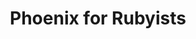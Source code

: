 ---
layout: workshop
title: Phoenix for Rubyists
permalink: "/trainings/2017-01-17-phoenix-for-rubyists"
category: Back End Development
description: Phoenix Framework draws heavily upon important foundations in the opinionated
  web frameworks that came before it, like Ruby on Rails.
image: "/images/trainings/2017-01-17-phoenix-for-rubyists.png"
stages:
- title: The First Sip
  description: Before we jump right into the framework, we need to at least know the
    basics of the programming language we're working with.
  duration: 80
  agenda_items:
  - title: Welcome & Getting Started
    description: We'll go over our agenda, and set our sights on some goals for the
      day.
    item_type: lecture
    start_time: '9:00'
    duration: 15
  - title: Origins, Foundations & Core Principles
    description: Elixir is unique, in that it provides us the fantastic ergonomics
      of a modern programming language, while standing on the solid and battle-tested
      foundation of the Erlang ecosystem.
    item_type: lecture
    start_time: '9:15'
    duration: 20
  - title: Interactive Elixir
    description: |
      Elixir's interactive shell (IEx) is one of the most powerful tools in your toolbox. We'll outline some of the most useful features for beginners, including
      - Running scripts
      - Getting metadata about a value
      - Accessing embedded documentation
      - Inspecting the state of a particular process
    item_type: lecture
    start_time: '9:45'
    duration: 15
  - title: IO & Files
    description: As with most programming languages, it's useful to know how to interact
      with files and humans. We'll take care of this early on, and notice a few things
      that foreshadow some interesting aspects of Elixir's concurrency model.
    item_type: lecture
    start_time: '10:15'
    duration: 30
- title: Types, Operators & Control Flow
  description: One must crawl before one walks, and it all starts with basic types
    and procedural logic. Even if you're experienced in a wide range of programming
    languages, there's going to be a lot of stuff -- even at this basic level -- that
    may change the way you look at writing code forever.
  duration: 360
  agenda_items:
  - title: Math & Strings
    description: "There's no getting away from these kinds of things. Eventually you're
      going to need to work with numbers and text, so we'll start with a crash course
      in some core APIs (including a dip in the erlang pool) that will make life easy.
      \n\nThere's a lot of capability here, but we'll stay close to the commonly-useful
      and pragmatic path."
    item_type: lecture
    start_time: '10:45'
    duration: 30
  - title: 'EXERCISE: Projectile Motion'
    description: We'll create a simple program that calculates and object's projectile
      motion, given a launch angle and initial velocity
    item_type: exercise
    start_time: '11:15'
    duration: 30
  - title: 'EXERCISE: String Acrobatics'
    description: We've got a bunch of functions that do various things to strings,
      but our tests are failing.
    item_type: exercise
    start_time: '11:45'
    duration: 25
  - title: Functions
    description: 'It stands to reason that functions are really important in a functional
      programming language. We''ll build and work with named an anonymous functions,
      combine functions together to form pipelines, and even map out some higher-order
      functions of our own.

'
    item_type: lecture
    start_time: '12:10'
    duration: 35
  - title: Lunch
    description: Break for Lunch
    item_type: break
    start_time: '12:45'
    duration: 45
  - title: Tuples and Lists
    description: 'Often times we find ourselves needing to work with several objects
      in a "collection", and will need to choose between Elixir''s **List** and **Tuple**
      types. We''ll compare and contrast tuples and lists, and write a few programs
      highlighting the benefits of each

'
    item_type: lecture
    start_time: '13:30'
    duration: 30
  - title: Associative Data Structures
    description: 'We have two main associative data structures in Elixir: **keyword
      lists** and **maps**. Let''s learn more about them!'
    item_type: lecture
    start_time: '14:00'
    duration: 30
  - title: 'EXERCISE: Building up a List'
    description: Assembling a bunch of items in a list is really fast, as long as
      we do it in a way that doesn't involve moving existing items around in memory.
      We'll write two programs, one which assembles a bunch of dictionary words into
      a tuple, and another that uses a list instead.
    item_type: exercise
    start_time: '14:30'
    duration: 30
  - title: Pattern Matching & Guards
    description: This modern language feature allows destructed assignment, and is
      often used in order to define several variants of a function, each to handle
      a specific scenario. This application of pattern matching reduces what would
      otherwise be a lot of internal function complexity by huge amounts.
    item_type: lecture
    start_time: '15:00'
    duration: 30
  - title: 'EXERCISE: Function Refactoring'
    description: We've got an elixir module that involves some code that could benefit
      from some pattern matching magic. Refactor the monolith function so all use
      of if/else are replaced by creating new functions oriented toward handling that
      specific pattern of arguments.
    item_type: exercise
    start_time: '15:30'
    duration: 30
  - title: Conditionals & Guards
    description: It's unusual to use if/else in Elixir, because we have some far more
      powerful approaches to deciding among different branches of code to use. We'll
      look at the `case` control flow structure, where pattern matching really starts
      to shine. We'll also take a look at how **guards** can be added to `case`  clauses
      (and other control flow structures) to form even more specific and targeted
      patterns.
    item_type: lecture
    start_time: '16:00'
    duration: 30
  - title: 'EXERCISE: More Refactoring'
    description: We'll refactor some more code to leverage the power of pattern matching
      and functional control flow tools.
    item_type: exercise
    start_time: '16:30'
    duration: 30
  - title: Wrap Up
    description: Wrap up for the day
    item_type: lecture
    start_time: '17:00'
    duration: 15
- title: Writing Modular Programs
  description: Elixirs module system allows us to define layers of related functions.
    In this part of the course, we'll explore the concepts of modules, and the ability
    to reference code in one module from another.
  duration: 90
  agenda_items:
  - title: Modules & Three Important Directives
    description: Modules are just a group of several functions, some of which may
      be private and some of which may be public. Modules give us the ability to define
      named functions using the `def` macro, which offer a few other features that
      were unavailable in the world of anonymous functions
    item_type: lecture
    start_time: '9:00'
    duration: 15
  - title: 'EXERCISE: Mission Control'
    description: 'We''ve got a set of tests for a couple of Elixir modules that are
      used to control a space ship. Alter the code to make the unit tests pass, and
      ensure that you''ve kept as much of each module''s internal functionality private
      as possible.

'
    item_type: exercise
    start_time: '9:15'
    duration: 20
  - title: Basic Metaprogramming
    description: 'While the `use` macro is not strictly a directive, it''s of particular
      importance when considering "mixins" for common functionaliy across multiple
      modules.

'
    item_type: lecture
    start_time: '9:35'
    duration: 25
  - title: 'EXERCISE: Extending a module'
    description: 'The `use` macro can essentially be used to decorate a module with
      some code from another '
    item_type: exercise
    start_time: '10:00'
    duration: 30
- title: Working With Data Structures
  description: 'Earlier we outlined and worked with several different types of data
    structures. Let''s take a closer look at some ways

'
  duration: 135
  agenda_items:
  - title: 'EXERCISE: Map, Filter, Reduce'
    description: We have a program that starts with a list of objects read from a
      file. Using the built-in functions available in the `Enum` and `Map` modules,
      filter out "inactive" items (objects where the "active" attribute is not `true`),
      and then log a list of object names to the console.
    item_type: exercise
    start_time: '10:30'
    duration: 30
  - title: Taming List Enumeration with Comprehensions
    description: Often we find ourselves looping over something enumerable, mapping
      values into another list, and potentially filtering out some unwanted items.
      **Comprehensions use a generator and a filter** to provide some excellent syntactic
      sugar for this kind of task.
    item_type: lecture
    start_time: '11:00'
    duration: 30
  - title: 'EXERCISE: Comprehensions'
    description: Take another pass at the previous exercise, and use a comprehension
      to devise a concise solution.
    item_type: exercise
    start_time: '11:30'
    duration: 30
  - title: Lunch
    description: Break for Lunch
    item_type: break
    start_time: '12:00'
    duration: 45
- title: Request, Response
  description: A Phoenix app can basically be boiled down to a function that receives
    a HTTP request, and returns a response. We'll begin with this premise, and start
    to understand the important parts involved in this process.
  duration: 195
  agenda_items:
  - title: Endpoint & Routing
    description: "**Requests enter your app through an Endpoint**, and your app usually
      will have only one. We'll look at this chain of **Elixir Plugs**, which ends
      at the Router, the module ultimately responsible for delegating request-handling
      to an appropriate Controller."
    item_type: lecture
    start_time: '12:45'
    duration: 25
  - title: Plugs & Pipelines
    description: |-
      Plugs are at the core of Phoenix, and they're a relatively simple and approachable concept: things that accept a connection as an argument, and return a slightly-modified connection.

      Chain a few plugs together, and it's easy to see how basic building blocks start to assemble into a complete application.
    item_type: lecture
    start_time: '13:10'
    duration: 30
  - title: 'EXERCISE: Routing to the Pages controller'
    description: Add a new page to your app, following the existing example set up
      in your PageController
    item_type: exercise
    start_time: '13:40'
    duration: 20
  - title: 'EXERCISE: Hating on a Content-Type'
    description: 'Build a Plug that interrupts the pipeline (returning a HTTP error
      for an incoming request) if we ever request a SOAP XML document (`Content-Type:
      application/soap+xml`)'
    item_type: exercise
    start_time: '14:00'
    duration: 30
  - title: The Controller Responds
    description: 'Now that we understand how to leverage Phoenix''s routing layer,
      let''s take a closer look at Controllers: the modules ultimately responsible
      for responding to a request.'
    item_type: lecture
    start_time: '14:30'
    duration: 30
  - title: Views & Templates
    description: "In a welcome contrast to other web frameworks, Phoenix's view layer
      is exceedingly easy to understand and use. \n\nJudging by how easy it is to
      keep views simple, performant, and easy to manage, It's clear that the hard-learned
      lessons from older frameworks have paid off."
    item_type: lecture
    start_time: '15:00'
    duration: 30
  - title: 'EXERCISE: Assigns & Functional Views'
    description: 'We''ll pass some data from the Phoenix controller layer to the view
      layer, and leverage view functions to do some light formatting & massaging. '
    item_type: exercise
    start_time: '15:30'
    duration: 30
- title: Testing
  description: "Testing ergonomics is perhaps the most impactful factor in determining
    whether writing tests is an enjoyable part of day-to-day development, or an annoying
    slog that's neglected until problems arise. \n\nIn this area, Phoenix does not
    disappoint. We'll focus on several useful patterns for unit and acceptance testing,
    with the aim of making tests quick, easy, maintainable and intuitive. "
  duration: 60
  agenda_items:
  - title: Controller and View Tests
    description: Sometimes we use Phoenix to render HTML, so we'll look at how we
      can verify that both our controller and view layers (individually) are doing
      their job.
    item_type: lecture
    start_time: '16:00'
    duration: 30
  - title: JSON API Tests
    description: Often we use Phoenix Controllers to render JSON. We'll explore some
      built-in helpers that are well-suited for helping us write tests verifying that
      the JSON contains what we expect, and touch on a few libraries that make this
      even easier!
    item_type: lecture
    start_time: '16:30'
    duration: 30
- title: Managing Data
  description: |-
    Data is an integral part of virtually any web application, and a great persistence library make a huge difference in performance and maintainability.

    Thankfully, the Elixir ecosystem has us covered in spades. Ecto is a thin layer of functions that allow us to build composable queries, validate fields, and seamlessly transform records between our DB and application representations.
  duration: 225
  agenda_items:
  - title: Intro to Ecto
    description: "Heavy persistence libraries like ActiveRecord offer convenience,
      but often become performance bottlenecks. We could make every DB query explicitly,
      but then we're trading in all of our ergonomics for performance.\n\nEcto manages
      to strike an enjoyable balance, where we are asked to be deliberate about the
      records we fetch from a database but (most of the time) aren't dragged into
      the world of writing SQL queries explicitly.\n\nYou'll be amazed at how much
      we can do with just simple functions, and will never look at other persistence
      frameworks quite the same way again. "
    item_type: lecture
    start_time: '9:00'
    duration: 20
  - title: Managing Migrations
    description: |-
      If you've never used code to manage changes to your database schema, you're missing out. Migrations allow us to change our schema in (ideally) reversible steps, so we can apply and un-apply a set of changes while building features.
      Even if you've seen migrations before, there are some useful things to know about how they work with Ecto, and in particular, Postgres. We'll look, specifically at:
      - Postgres array and jsonb column types
      - Changing column types, while remaining backwards compatible
    item_type: lecture
    start_time: '9:20'
    duration: 25
  - title: Cracking Changesets
    description: "This is one of my favorite parts about Ecto, and one of the parts
      you'll be most often working with. In contrast to other persistence libraries,
      **the concept of the shape of a record (schema) and the logic for checking the
      validity of values (validations)  are decoupled**.  There are some incredibly
      exciting consequences of this design decision.\n\nEcto ships with a bunch of
      validations, and because it's so quick and easy, we'll write a few of our own. "
    item_type: lecture
    start_time: '9:45'
    duration: 30
  - title: 'EXERCISE: Models & Validation'
    description: Create models and appropriate validations for a blog post/comment
      app.
    item_type: exercise
    start_time: '10:15'
    duration: 30
  - title: Quick Queries
    description: While we could use SQL syntax to retrieve records from our database,
      doing so would open us up to a world of pain. Ecto provides an approachable
      and composable way of building queries, while stopping short of doing us any
      "automatic favors" (i.e., N+1 queries) that so often degrade performance.
    item_type: lecture
    start_time: '10:45'
    duration: 30
  - title: 'EXERCISE: Query Olympics'
    description: You'll be given a list of database queries for you and your classmates
      to make using Ecto. Each query is worth a certain number of points. Highest
      number of points after the exercise is done, wins!
    item_type: exercise
    start_time: '11:15'
    duration: 45
  - title: Lunch
    description: Break for Lunch
    item_type: break
    start_time: '12:00'
    duration: 45
- title: Real Time
  description: One of the places where Elixir and Phoenix leave the competition in
    the dust is support for soft real time programming. The ability to keep a lightweight
    Elixir process running for the duration of a user's time in our app, and holding
    some small amount of state, makes things far simpler for certain things than it
    otherwise would be.
  duration: 105
  agenda_items:
  - title: Channel Basics
    description: "Phoenix Channels are a first class citizen in the framework, on
      equal footing with Controllers. It shows! You'll be amazed at how easy it is
      to start adding real-time features to your apps, where we push data from server
      to client.\n\nDevelopment best practices are increasingly moving in a functional
      and \"stateless\" direction, but Elixir Processes are a place where small pieces
      of state can be safely held and used. We'll explore how powerful this idea is,
      in the context of Phoenix channels. "
    item_type: lecture
    start_time: '12:45'
    duration: 45
  - title: 'EXERCISE: My First Channel'
    description: Build your first channel, so that you can notify client-side apps
      of new comments being posted to articles.
    item_type: exercise
    start_time: '13:30'
    duration: 30
  - title: Managing Channel Complexity
    description: 'While you may have contributed to a REST API project that had 10
      endpoints (each handling 1-4 HTTP verbs), it''s less likely that you have experience
      working with a long-lived web socket connection operating on the same scale
      of complexity.  It''s important to remember that this is API surface, and **because
      it''s often stateful instead of stateless, keeping organized is even more important**. '
    item_type: lecture
    start_time: '14:00'
    duration: 30
- title: Users & Authentication
  description: |-
    Nearly every app we build these days requires some sort of authentication, and probably a user account to go along with it.  Even if your app is an oddball and doesn't need this, user accounts provide us with a well-understood set of use cases that will serve as an excellent case study.

    Let's put some of our newfound Phoenix knowledge into practice as we implement a secure user account feature set. The goal will be to reduce explicit management of authorization & authentication on a per-resource basis as much as possible.
  duration: 150
  agenda_items:
  - title: 'EXERCISE: Registration'
    description: "Creating new users will serve to highlight a few concepts at the
      model layer \n* Server-side validation, including writing our own validator\n*
      Safely handling passwords\n* Keeping slightly different changeset-generating
      functions organized\n\nWe'll also have an opportunity to start defining routes
      that require a user to be authenticated, and routes that don't."
    item_type: exercise
    start_time: '14:30'
    duration: 45
  - title: 'EXERCISE: Login & Logout'
    description: |-
      For our purposes, we'll use a JSON Web Token (JWT) and the OAuth 2 password grant standard, as a mechanism and vehicle for authentication. You will be provided with a client-side app that will talk to our Phoenix, via JSON.

      We'll validate a user's credentials in a way that's not incredibly sensitive to timing or brute force attacks, and then assemble our little piece of session state (the JWT) before encrypting it and handing it back to the client.
    item_type: exercise
    start_time: '15:15'
    duration: 45
  - title: 'EXERCISE: Roles'
    description: We often have a concept of roles (or an equivalent concept masquerading
      as other flags/fields) built on top of our authentication. We'll add roles to
      our JWT, and design a plug that will raise an error if a user attempts to access
      a controller action without having the required roles.
    item_type: exercise
    start_time: '16:00'
    duration: 45
  - title: Wrap Up & Goodbye
    description: We'll recap everything we've learned
    item_type: lecture
    start_time: '16:45'
    duration: 15
---